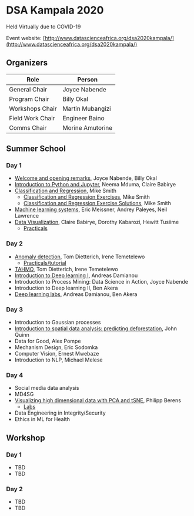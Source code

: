 # DSA Kampala 2020

Held Virtually due to COVID-19

Event website: [http://www.datascienceafrica.org/dsa2020kampala/](http://www.datascienceafrica.org/dsa2020kampala/)

## Organizers

| Role 				| Person 			|
| ----------------- | ------ 			|
| General Chair 	| Joyce Nabende 	|
| Program Chair 	| Billy Okal 		|
| Workshops Chair 	| Martin Mubangizi 	|
| Field Work Chair 	| Engineer Baino 	|
| Comms Chair 		| Morine Amutorine 	|

## Summer School

### Day 1
- [Welcome and opening remarks](dsa2020welcome-remarks), Joyce Nabende, Billy Okal
- [Introduction to Python and Jupyter](neema_intro_python.pdf), Neema Mduma, Claire Babirye
- [Classification and Regression](https://docs.google.com/presentation/d/1Ftvt8tT3pFH5EX854bz3iNQdskvs9JqaubpG0te9T7s/edit#slide=id.p2), Mike Smith
	- [Classification and Regression Exercises](https://colab.research.google.com/drive/1nFWHZAWK-Sa8QZvFa-hlHvMyoqBddHAi), Mike Smith
	- [Classification and Regression Exercise Solutions](https://colab.research.google.com/drive/1jEP1XpQ8l3JG3pBfMY1VcKSLB-3IF6r6), Mike Smith
- [Machine learning systems](https://colab.research.google.com/drive/1GWgQoVt2oMsCjAcZJ2xQkUg4HEJypAbg?usp=sharing), Eric Meissner, Andrey Paleyes, Neil Lawrence
- [Data Visualization](DSA2020-DataVizualisation), Claire Babirye, Dorothy Kabarozi, Hewitt Tusiime
	- [Practicals](DSA2020VisualizationTutorial.zip)

### Day 2
- [Anomaly detection](dietterich-anomaly-detection-v3), Tom Dietterich, Irene Temetelewo
	- [Practicals/tutorial](https://github.com/Irenetema/DSA2020_ADTutorial)
- [TAHMO](dsa-tahmo-v4), Tom Dietterich, Irene Temetelewo
- [Introduction to Deep learning I](https://docs.google.com/presentation/d/1z-kJXndhi-nf7X9nmzc368pO6Zh3XlWOoXkQ_Y6XRzY/edit#slide=id.g35f391192_00), Andreas Damianou
- Introduction to Process Mining: Data Science in Action, Joyce Nabende
- Introduction to Deep learning II, Ben Akera
- [Deep learning labs](https://colab.research.google.com/drive/1-lN6ykm-dJGWuW3xk_fF6On8hdg02q8r), Andreas Damianou, Ben Akera

### Day 3
- Introduction to Gaussian processes
- [Introduction to spatial data analysis: predicting deforestation](https://colab.research.google.com/drive/1tRT5v2Od2gR7qcfgihBpZCX6Y3XaZ1uu?usp=sharing), John Quinn
- Data for Good, Alex Pompe
- Mechanism Design, Eric Sodomka
- Computer Vision, Ernest Mwebaze
- Introduction to NLP, Michael Melese

### Day 4
- Social media data analysis
- MD4SG
- [Visualizing high dimensional data with PCA and tSNE](https://docs.google.com/presentation/d/1x1egn9DMP5naD5WcqBWedGKgeNS04iJFXUgXscrP-4Y/edit#slide=id.p), Philipp Berens
	- [Labs](https://colab.research.google.com/drive/1XJoVYE1QkmawC3-DhBetvKS9lUX8Idn8?usp=sharing)
- Data Engineering in Integrity/Security
- Ethics in ML for Health


## Workshop

### Day 1
- TBD
- TBD

### Day 2
- TBD
- TBD